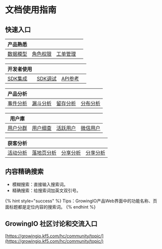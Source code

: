 # 文档使用指南

## 快速入口

| 产品熟悉                            |                                                  |                                 |   |
| ------------------------------- | ------------------------------------------------ | ------------------------------- | - |
| [数据模型](introduction/datamodel/) | [角色权限](product-manual/projectmange/role-manage/) | [工单管理](product-manual/tickets/) |   |

| 开发者使用                                    |                                      |                                          |   |
| ---------------------------------------- | ------------------------------------ | ---------------------------------------- | - |
| [SDK集成](developer-manual/sdkintegrated/) | [SDK调试](developer-manual/debugging/) | [API参考](developer-manual/api-reference/) |   |

| 产品分析                                                                  |                                                               |                                                                  |                                                                  |
| --------------------------------------------------------------------- | ------------------------------------------------------------- | ---------------------------------------------------------------- | ---------------------------------------------------------------- |
| [事件分析](product-manual/product-analysis/analysis-tool/event-analysis/) | [漏斗分析](product-manual/product-analysis/analysis-tool/funnel/) | [留存分析](product-manual/product-analysis/analysis-tool/retention/) | [分布分析](product-manual/product-analysis/analysis-tool/frequency/) |

| 用户庫                                                                |                                                                   |                                                                   |                                                                    |
| ------------------------------------------------------------------ | ----------------------------------------------------------------- | ----------------------------------------------------------------- | ------------------------------------------------------------------ |
| [用户分群](product-manual/user-warehouse/segmentations/segmentations/) | [用户细查](product-manual/user-warehouse/segmentations/userinsights/) | [活跃用户](product-manual/user-warehouse/uesr-analysis/active-users/) | [微信用户](product-manual/user-warehouse/business-scenario/wx-user.md) |

| 获客分析                                                  |                                                     |                                                                            |                                                                            |
| ----------------------------------------------------- | --------------------------------------------------- | -------------------------------------------------------------------------- | -------------------------------------------------------------------------- |
| [活动分析](product-manual/growing/analysis/activities.md) | [落地页分析](product-manual/growing/analysis/landing.md) | [分享分析](product-manual/product-analysis/business-scenario/shareanalysis.md) | [分享分析](product-manual/product-analysis/business-scenario/shareanalysis.md) |

## 内容精确搜索

* 模糊搜索：直接输入搜索词。
* 精确搜索：给搜索词加英文双引号。

{% hint style="success" %}
Tips：GrowingIO产品Web界面中的功能名称、页面标题都是定位内容的搜索词。
{% endhint %}

## GrowingIO 社区讨论和交流入口

[https://growingio.kf5.com/hc/community/topic/](https://growingio.kf5.com/hc/community/topic/)
